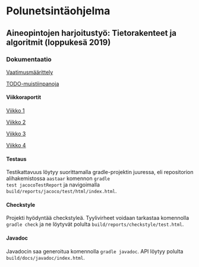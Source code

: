 # Polunetsintäohjelma

## Aineopintojen harjoitustyö: Tietorakenteet ja algoritmit (loppukesä 2019)

### Dokumentaatio

[Vaatimusmäärittely](https://github.com/magael/aastaar/blob/master/documentation/maarittely.md)

[TODO-muistiinpanoja](https://github.com/magael/aastaar/blob/master/documentation/todo.md)

#### Viikkoraportit
[Viikko 1](https://github.com/magael/aastaar/blob/master/documentation/viikkoraportit/viikkoraportti1.md)

[Viikko 2](https://github.com/magael/aastaar/blob/master/documentation/viikkoraportit/viikkoraportti2.md)

[Viikko 3](https://github.com/magael/aastaar/blob/master/documentation/viikkoraportit/viikkoraportti3.md)

[Viikko 4](https://github.com/magael/aastaar/blob/master/documentation/viikkoraportit/viikkoraportti4.md)

#### Testaus

Testikattavuus löytyy suorittamalla gradle-projektin juuressa, eli repositorion alihakemistossa <code>aastaar</code> komennon <code>gradle test jacocoTestReport</code> ja navigoimalla <code>build/reports/jacoco/test/html/index.html</code>.

#### Checkstyle

Projekti hyödyntää checkstyleä. Tyylivirheet voidaan tarkastaa komennolla <code>gradle check</code> ja ne löytyvät polulta <code>build/reports/checkstyle/test.html</code>.

#### Javadoc

Javadocin saa generoitua komennolla <code>gradle javadoc</code>. API löytyy polulta <code>build/docs/javadoc/index.html</code>.
